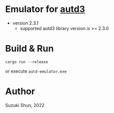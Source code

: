 # Emulator for [autd3](https://github.com/shinolab/autd3)

* version 2.3.1
    * supported autd3 library version is >= 2.3.0

# Build & Run

```
cargo run --release
```

or execute `autd-emulator.exe`

# Author

Suzuki Shun, 2022
